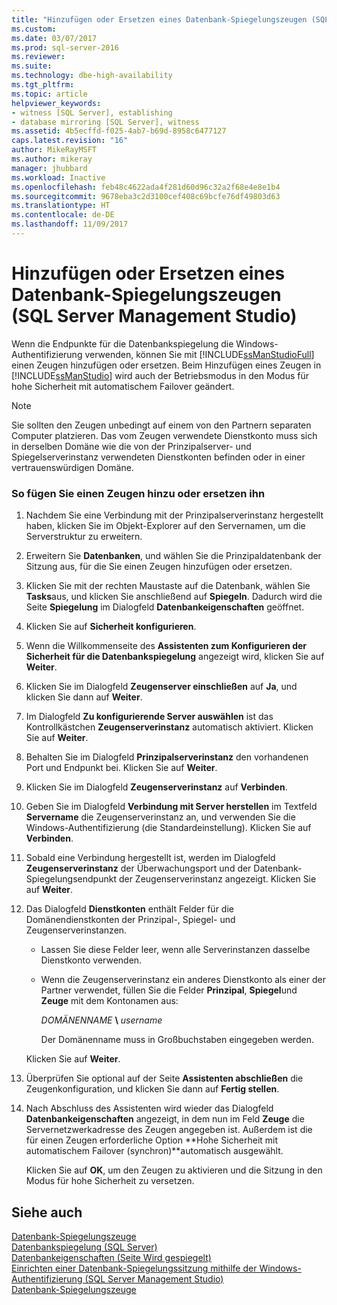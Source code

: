 ```yaml
---
title: "Hinzufügen oder Ersetzen eines Datenbank-Spiegelungszeugen (SQL Server Management Studio) | Microsoft-Dokumentation"
ms.custom: 
ms.date: 03/07/2017
ms.prod: sql-server-2016
ms.reviewer: 
ms.suite: 
ms.technology: dbe-high-availability
ms.tgt_pltfrm: 
ms.topic: article
helpviewer_keywords:
- witness [SQL Server], establishing
- database mirroring [SQL Server], witness
ms.assetid: 4b5ecffd-f025-4ab7-b69d-8958c6477127
caps.latest.revision: "16"
author: MikeRayMSFT
ms.author: mikeray
manager: jhubbard
ms.workload: Inactive
ms.openlocfilehash: feb48c4622ada4f281d60d96c32a2f68e4e8e1b4
ms.sourcegitcommit: 9678eba3c2d3100cef408c69bcfe76df49803d63
ms.translationtype: HT
ms.contentlocale: de-DE
ms.lasthandoff: 11/09/2017
---
```

# <a name="add-or-replace-a-database-mirroring-witness-sql-server-management-studio"></a>Hinzufügen oder Ersetzen eines Datenbank-Spiegelungszeugen (SQL Server Management Studio)
  Wenn die Endpunkte für die Datenbankspiegelung die Windows-Authentifizierung verwenden, können Sie mit [!INCLUDE[ssManStudioFull](../../includes/ssmanstudiofull-md.md)] einen Zeugen hinzufügen oder ersetzen. Beim Hinzufügen eines Zeugen in [!INCLUDE[ssManStudio](../../includes/ssmanstudio-md.md)] wird auch der Betriebsmodus in den Modus für hohe Sicherheit mit automatischem Failover geändert.  
  
> [!NOTE]  
>  Sie sollten den Zeugen unbedingt auf einem von den Partnern separaten Computer platzieren. Das vom Zeugen verwendete Dienstkonto muss sich in derselben Domäne wie die von der Prinzipalserver- und Spiegelserverinstanz verwendeten Dienstkonten befinden oder in einer vertrauenswürdigen Domäne.  
  
### <a name="to-add-or-replace-a-witness"></a>So fügen Sie einen Zeugen hinzu oder ersetzen ihn  
  
1.  Nachdem Sie eine Verbindung mit der Prinzipalserverinstanz hergestellt haben, klicken Sie im Objekt-Explorer auf den Servernamen, um die Serverstruktur zu erweitern.  
  
2.  Erweitern Sie **Datenbanken**, und wählen Sie die Prinzipaldatenbank der Sitzung aus, für die Sie einen Zeugen hinzufügen oder ersetzen.  
  
3.  Klicken Sie mit der rechten Maustaste auf die Datenbank, wählen Sie **Tasks**aus, und klicken Sie anschließend auf **Spiegeln**. Dadurch wird die Seite **Spiegelung** im Dialogfeld **Datenbankeigenschaften** geöffnet.  
  
4.  Klicken Sie auf **Sicherheit konfigurieren**.  
  
5.  Wenn die Willkommenseite des **Assistenten zum Konfigurieren der Sicherheit für die Datenbankspiegelung** angezeigt wird, klicken Sie auf **Weiter**.  
  
6.  Klicken Sie im Dialogfeld **Zeugenserver einschließen** auf **Ja**, und klicken Sie dann auf **Weiter**.  
  
7.  Im Dialogfeld **Zu konfigurierende Server auswählen** ist das Kontrollkästchen **Zeugenserverinstanz** automatisch aktiviert. Klicken Sie auf **Weiter**.  
  
8.  Behalten Sie im Dialogfeld **Prinzipalserverinstanz** den vorhandenen Port und Endpunkt bei. Klicken Sie auf **Weiter**.  
  
9. Klicken Sie im Dialogfeld **Zeugenserverinstanz** auf **Verbinden**.  
  
10. Geben Sie im Dialogfeld **Verbindung mit Server herstellen** im Textfeld **Servername** die Zeugenserverinstanz an, und verwenden Sie die Windows-Authentifizierung (die Standardeinstellung). Klicken Sie auf **Verbinden**.  
  
11. Sobald eine Verbindung hergestellt ist, werden im Dialogfeld **Zeugenserverinstanz** der Überwachungsport und der Datenbank-Spiegelungsendpunkt der Zeugenserverinstanz angezeigt. Klicken Sie auf **Weiter**.  
  
12. Das Dialogfeld **Dienstkonten** enthält Felder für die Domänendienstkonten der Prinzipal-, Spiegel- und Zeugenserverinstanzen.  
  
    -   Lassen Sie diese Felder leer, wenn alle Serverinstanzen dasselbe Dienstkonto verwenden.  
  
    -   Wenn die Zeugenserverinstanz ein anderes Dienstkonto als einer der Partner verwendet, füllen Sie die Felder **Prinzipal**, **Spiegel**und **Zeuge** mit dem Kontonamen aus:  
  
         *DOMÄNENNAME* **\\** *username*  
  
         Der Domänenname muss in Großbuchstaben eingegeben werden.  
  
     Klicken Sie auf **Weiter**.  
  
13. Überprüfen Sie optional auf der Seite **Assistenten abschließen** die Zeugenkonfiguration, und klicken Sie dann auf **Fertig stellen**.  
  
14. Nach Abschluss des Assistenten wird wieder das Dialogfeld **Datenbankeigenschaften** angezeigt, in dem nun im Feld **Zeuge** die Servernetzwerkadresse des Zeugen angegeben ist. Außerdem ist die für einen Zeugen erforderliche Option **Hohe Sicherheit mit automatischem Failover (synchron)**automatisch ausgewählt.  
  
     Klicken Sie auf **OK**, um den Zeugen zu aktivieren und die Sitzung in den Modus für hohe Sicherheit zu versetzen.  
  
## <a name="see-also"></a>Siehe auch  
 [Datenbank-Spiegelungszeuge](../../database-engine/database-mirroring/database-mirroring-witness.md)   
 [Datenbankspiegelung &#40;SQL Server&#41;](../../database-engine/database-mirroring/database-mirroring-sql-server.md)   
 [Datenbankeigenschaften &#40;Seite Wird gespiegelt&#41;](../../relational-databases/databases/database-properties-mirroring-page.md)   
 [Einrichten einer Datenbank-Spiegelungssitzung mithilfe der Windows-Authentifizierung (SQL Server Management Studio)](../../database-engine/database-mirroring/establish-database-mirroring-session-windows-authentication.md)   
 [Datenbank-Spiegelungszeuge](../../database-engine/database-mirroring/database-mirroring-witness.md)  
  
  
